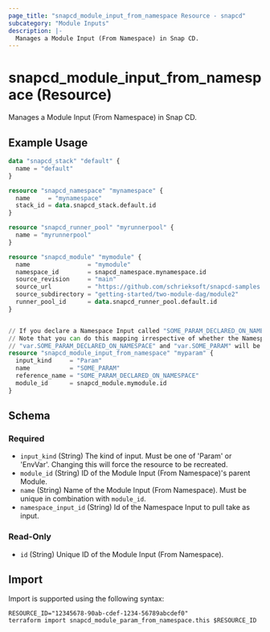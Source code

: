 ```yaml
---
page_title: "snapcd_module_input_from_namespace Resource - snapcd"
subcategory: "Module Inputs"
description: |-
  Manages a Module Input (From Namespace) in Snap CD.
---
```


# snapcd_module_input_from_namespace (Resource)

Manages a Module Input (From Namespace) in Snap CD.


## Example Usage

```terraform
data "snapcd_stack" "default" {
  name = "default"
}

resource "snapcd_namespace" "mynamespace" {
  name     = "mynamespace"
  stack_id = data.snapcd_stack.default.id
}

resource "snapcd_runner_pool" "myrunnerpool" {
  name = "myrunnerpool"
}

resource "snapcd_module" "mymodule" {
  name                = "mymodule"
  namespace_id        = snapcd_namespace.mynamespace.id
  source_revision     = "main"
  source_url          = "https://github.com/schrieksoft/snapcd-samples.git"
  source_subdirectory = "getting-started/two-module-dag/module2"
  runner_pool_id      = data.snapcd_runner_pool.default.id
}


// If you declare a Namespace Input called "SOME_PARAM_DECLARED_ON_NAMESPACE", you can map it to "var.SOME_PARAM" when this Module executes on the runner as follows:
// Note that you can do this mapping irrespective of whether the Namespace Input's "Usage Mode" was set to "UseByDefault" or "UseIfSelected". However, if it was set to "UseByDefault", both
// "var.SOME_PARAM_DECLARED_ON_NAMESPACE" and "var.SOME_PARAM" will be provided as parameters to the runner.
resource "snapcd_module_input_from_namespace" "myparam" {
  input_kind     = "Param"
  name           = "SOME_PARAM"
  reference_name = "SOME_PARAM_DECLARED_ON_NAMESPACE"
  module_id      = snapcd_module.mymodule.id
}
```

<!-- schema generated by tfplugindocs -->
## Schema

### Required

- `input_kind` (String) The kind of input. Must be one of 'Param' or 'EnvVar'. Changing this will force the resource to be recreated.
- `module_id` (String) ID of the Module Input (From Namespace)'s parent Module.
- `name` (String) Name of the Module Input (From Namespace).  Must be unique in combination with `module_id`.
- `namespace_input_id` (String) Id of the Namespace Input to pull take as input.

### Read-Only

- `id` (String) Unique ID of the Module Input (From Namespace).

## Import

Import is supported using the following syntax:

```shell
RESOURCE_ID="12345678-90ab-cdef-1234-56789abcdef0"
terraform import snapcd_module_param_from_namespace.this $RESOURCE_ID
```
